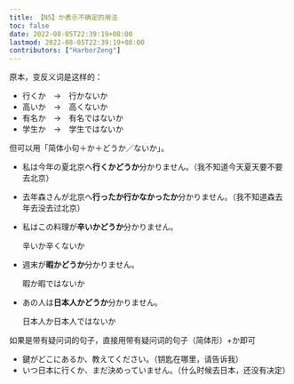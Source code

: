 ```yaml
---
title: 【N5】か表示不确定的用法
toc: false
date: 2022-08-05T22:39:19+08:00
lastmod: 2022-08-05T22:39:19+08:00
contributors: ["HarborZeng"]
---
```


原本，变反义词是这样的：

- 行くか　→　行かないか
- 高いか　→　高くないか
- 有名か　→　有名ではないか
- 学生か　→　学生ではないか

但可以用「简体小句＋か＋どうか／ないか」。

- 私は今年の夏北京へ**行くかどうか**分かりません。（我不知道今天夏天要不要去北京）
- 去年森さんが北京へ**行ったか行かなかったか**分かりません。（我不知道森去年去没去过北京）
- 私はこの料理が**辛いかどうか**分かりません。

  辛いか辛くないか

- 週末が**暇かどうか**分かりません。

  暇か暇ではないか

- あの人は**日本人かどうか**分かりません。

  日本人か日本人ではないか

如果是带有疑问词的句子，直接用带有疑问词的句子（简体形）+か即可

- 鍵がどこにあるか、教えてください。（钥匙在哪里，请告诉我）
- いつ日本に行くか、まだ決めっていません。（什么时候去日本，还没有决定）

